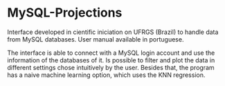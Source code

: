 # MySQL-Projections
Interface developed in cientific iniciation on UFRGS (Brazil) to handle data from MySQL databases. User manual available in portuguese.

The interface is able to connect with a MySQL login account and use the information of the databases of it. Is possible to filter and plot the data in different settings chose intuitively by the user. Besides that, the program has a naive machine learning option, which uses the KNN regression.
